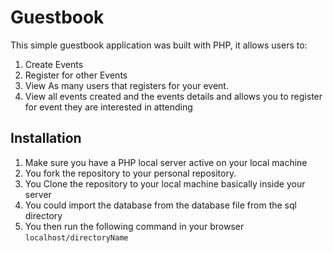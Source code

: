 # Guestbook
This simple guestbook application was built with PHP, it allows users to:
1. Create Events
2. Register for other Events
3. View As many users that registers for your event.
4. View all events created and the events details and allows you to register for event they are interested in attending

## Installation
1. Make sure you have a PHP local server active on your local machine
2. You fork the repository to your personal repository.
3. You Clone the repository to your local machine basically inside your server
4. You could import the database from the database file from the sql directory
5. You then run the following command in your browser `localhost/directoryName`
